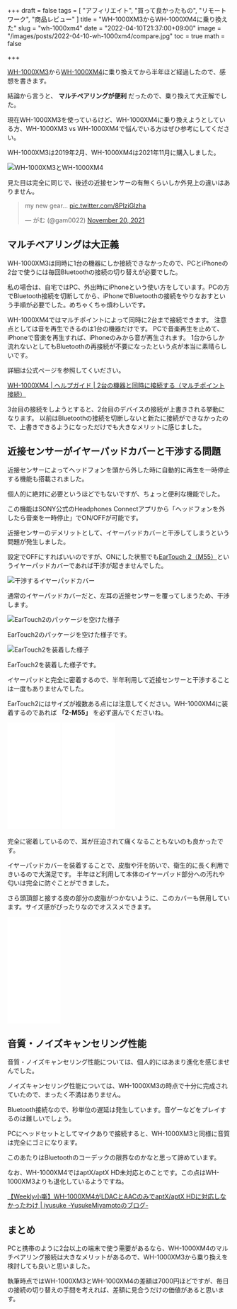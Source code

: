 +++
draft = false
tags = [
    "アフィリエイト", "買って良かったもの", "リモートワーク", "商品レビュー"
]
title = "WH-1000XM3からWH-1000XM4に乗り換えた"
slug = "wh-1000xm4"
date = "2022-04-10T21:37:00+09:00"
image = "/images/posts/2022-04-10-wh-1000xm4/compare.jpg"
toc = true
math = false

+++

[WH-1000XM3](https://amzn.to/37BfZAX)から[WH-1000XM4](https://amzn.to/3reEuuG)に乗り換えてから半年ほど経過したので、感想を書きます。

結論から言うと、 **マルチペアリングが便利** だったので、乗り換えて大正解でした。

現在WH-1000XM3を使っているけど、WH-1000XM4に乗り換えようとしている方、WH-1000XM3 vs WH-1000XM4で悩んでいる方はぜひ参考にしてください。

WH-1000XM3は2019年2月、WH-1000XM4は2021年11月に購入しました。

![WH-1000XM3とWH-1000XM4](/images/posts/2022-04-10-wh-1000xm4/compare.jpg)

見た目は完全に同じで、後述の近接センサーの有無くらいしか外見上の違いはありません。

<blockquote class="twitter-tweet"><p lang="en" dir="ltr">my new gear... <a href="https://t.co/8PlziGlzha">pic.twitter.com/8PlziGlzha</a></p>&mdash; がむ (@gam0022) <a href="https://twitter.com/gam0022/status/1461969208959401986?ref_src=twsrc%5Etfw">November 20, 2021</a></blockquote> <script async src="https://platform.twitter.com/widgets.js" charset="utf-8"></script>

<!--more-->

## マルチペアリングは大正義

WH-1000XM3は同時に1台の機器にしか接続できなかったので、PCとiPhoneの2台で使うには毎回Bluetoothの接続の切り替えが必要でした。

私の場合は、自宅ではPC、外出時にiPhoneという使い方をしています。PCの方でBluetooth接続を切断してから、iPhoneでBluetoothの接続をやりなおすという手順が必要でした。めちゃくちゃ煩わしいです。

WH-1000XM4ではマルチポイントによって同時に2台まで接続できます。
注意点としては音を再生できるのは1台の機器だけです。
PCで音楽再生を止めて、iPhoneで音楽を再生すれば、iPhoneのみから音が再生されます。
1台からしか流れないとしてもBluetoothの再接続が不要になったという点が本当に素晴らしいです。

詳細は公式ページを参照してくいださい。

[WH-1000XM4 | ヘルプガイド | 2台の機器と同時に接続する（マルチポイント接続）](https://helpguide.sony.net/mdr/wh1000xm4/v1/ja/contents/TP0002935898.html)

3台目の接続をしようとすると、2台目のデバイスの接続が上書きされる挙動になります。
以前はBluetoothの接続を切断しないと新たに接続ができなかったので、上書きできるようになっただけでも大きなメリットに感じました。

## 近接センサーがイヤーパッドカバーと干渉する問題

近接センサーによってヘッドフォンを頭から外した時に自動的に再生を一時停止する機能も搭載されました。

個人的に絶対に必要というほどでもないですが、ちょっと便利な機能でした。

この機能はSONY公式のHeadphones Connectアプリから「ヘッドフォンを外したら音楽を一時停止」でON/OFFが可能です。

近接センサーのデメリットとして、イヤーパッドカバーと干渉してしまうという問題が発生しました。

設定でOFFにすればいいのですが、ONにした状態でも[EarTouch 2（M55）](https://amzn.to/3O4eEDQ)というイヤーパッドカバーであれば干渉が起きませんでした。

![干渉するイヤーパッドカバー](/images/posts/2022-04-10-wh-1000xm4/ng.jpg)

通常のイヤーパッドカバーだと、左耳の近接センサーを覆ってしまうため、干渉します。

![EarTouch2のパッケージを空けた様子](/images/posts/2022-04-10-wh-1000xm4/EarTouch2-1.jpg)

EarTouch2のパッケージを空けた様子です。

![EarTouch2を装着した様子](/images/posts/2022-04-10-wh-1000xm4/EarTouch2-2.jpg)

EarTouch2を装着した様子です。

イヤーパッドと完全に密着するので、半年利用して近接センサーと干渉することは一度もありませんでした。

EarTouch2にはサイズが複数ある点には注意してください。WH-1000XM4に装着するのであれば **「2-M55」** を必ず選んでくださいね。

<iframe sandbox="allow-popups allow-scripts allow-modals allow-forms allow-same-origin" style="width:120px;height:240px;" marginwidth="0" marginheight="0" scrolling="no" frameborder="0" src="//rcm-fe.amazon-adsystem.com/e/cm?lt1=_blank&bc1=000000&IS2=1&bg1=FFFFFF&fc1=000000&lc1=0000FF&t=gam00220c-22&language=ja_JP&o=9&p=8&l=as4&m=amazon&f=ifr&ref=as_ss_li_til&asins=B0948XC4VY&linkId=dc3499299002f4bca3bf85e9953ebc74"></iframe>

<iframe sandbox="allow-popups allow-scripts allow-modals allow-forms allow-same-origin" style="width:120px;height:240px;" marginwidth="0" marginheight="0" scrolling="no" frameborder="0" src="//rcm-fe.amazon-adsystem.com/e/cm?lt1=_blank&bc1=000000&IS2=1&bg1=FFFFFF&fc1=000000&lc1=0000FF&t=gam00220c-22&language=ja_JP&o=9&p=8&l=as4&m=amazon&f=ifr&ref=as_ss_li_til&asins=B08F2866Q3&linkId=49fb740e6d3212c880baafe7e2fc5660"></iframe>

完全に密着しているので、耳が圧迫されて痛くなることもないのも良かったです。

イヤーパッドカバーを装着することで、皮脂や汗を防いで、衛生的に長く利用できいるので大満足です。
半年ほど利用して本体のイヤーパッド部分への汚れや匂いは完全に防ぐことができました。

さら頭頂部と接する皮の部分の皮脂がつかないように、このカバーも併用しています。サイズ感がぴったりなのでオススメできます。

<iframe sandbox="allow-popups allow-scripts allow-modals allow-forms allow-same-origin" style="width:120px;height:240px;" marginwidth="0" marginheight="0" scrolling="no" frameborder="0" src="//rcm-fe.amazon-adsystem.com/e/cm?lt1=_blank&bc1=000000&IS2=1&bg1=FFFFFF&fc1=000000&lc1=0000FF&t=gam00220c-22&language=ja_JP&o=9&p=8&l=as4&m=amazon&f=ifr&ref=as_ss_li_til&asins=B06XKL5YZ6&linkId=51ba0a690dae2cd91e46bd9d103b1cae"></iframe>

## 音質・ノイズキャンセリング性能

音質・ノイズキャンセリング性能については、個人的にはあまり進化を感じませんでした。

ノイズキャンセリング性能については、WH-1000XM3の時点で十分に完成されていたので、まったく不満はありません。

Bluetooth接続なので、秒単位の遅延は発生しています。音ゲーなどをプレイするのは難しいでしょう。

PCにヘッドセットとしてマイクありで接続すると、WH-1000XM3と同様に音質は完全にゴミになります。

このあたりはBluetoothのコーデックの限界なのかなと思って諦めています。

なお、WH-1000XM4ではaptX/aptX HD未対応とのことです。この点はWH-1000XM3よりも退化しているようですね。

[【Weekly小噺】WH-1000XM4がLDACとAACのみでaptX/aptX HDに対応しなかったわけ | iyusuke -YusukeMiyamotoのブログ-](https://iyusuke.net/wh1000xm4-aptx-aptxhd/)

## まとめ

PCと携帯のように2台以上の端末で使う需要があるなら、WH-1000XM4のマルチペアリング接続は大きなメリットがあるので、WH-1000XM3から乗り換えを検討しても良いと思いました。

執筆時点ではWH-1000XM3とWH-1000XM4の差額は7000円ほどですが、毎日の接続の切り替えの手間を考えれば、差額に見合うだけの価値があると思います。